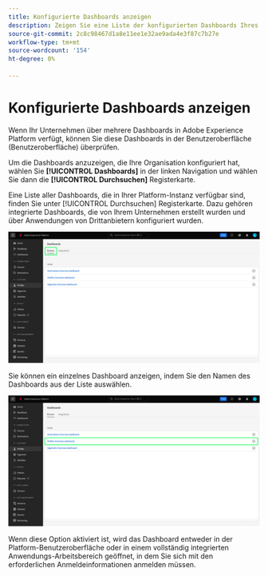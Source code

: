 ```yaml
---
title: Konfigurierte Dashboards anzeigen
description: Zeigen Sie eine Liste der konfigurierten Dashboards Ihres Unternehmens in der Experience Platform-Benutzeroberfläche an.
source-git-commit: 2c8c98467d1a8e11ee1e32ae9ada4e3f87c7b27e
workflow-type: tm+mt
source-wordcount: '154'
ht-degree: 0%

---
```



# Konfigurierte Dashboards anzeigen

Wenn Ihr Unternehmen über mehrere Dashboards in Adobe Experience Platform verfügt, können Sie diese Dashboards in der Benutzeroberfläche (Benutzeroberfläche) überprüfen.

Um die Dashboards anzuzeigen, die Ihre Organisation konfiguriert hat, wählen Sie **[!UICONTROL Dashboards]** in der linken Navigation und wählen Sie dann die **[!UICONTROL Durchsuchen]** Registerkarte.

Eine Liste aller Dashboards, die in Ihrer Platform-Instanz verfügbar sind, finden Sie unter [!UICONTROL Durchsuchen] Registerkarte. Dazu gehören integrierte Dashboards, die von Ihrem Unternehmen erstellt wurden und über Anwendungen von Drittanbietern konfiguriert wurden.

![Die Registerkarte Durchsuchen im Abschnitt Dashboards der Benutzeroberfläche.](./images/inventory/browse-tab.png)

Sie können ein einzelnes Dashboard anzeigen, indem Sie den Namen des Dashboards aus der Liste auswählen.

![Registerkarte &quot;Durchsuchen&quot;mit dem Namen eines Dashboards hervorgehoben.](./images/inventory/dashboard-name.png)

Wenn diese Option aktiviert ist, wird das Dashboard entweder in der Platform-Benutzeroberfläche oder in einem vollständig integrierten Anwendungs-Arbeitsbereich geöffnet, in dem Sie sich mit den erforderlichen Anmeldeinformationen anmelden müssen.
